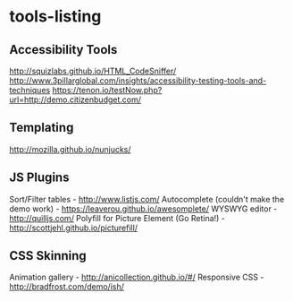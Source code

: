 # tools-listing

## Accessibility Tools
http://squizlabs.github.io/HTML_CodeSniffer/
http://www.3pillarglobal.com/insights/accessibility-testing-tools-and-techniques
https://tenon.io/testNow.php?url=http://demo.citizenbudget.com/


## Templating
http://mozilla.github.io/nunjucks/


## JS Plugins
Sort/Filter tables - http://www.listjs.com/
Autocomplete (couldn't make the demo work) - https://leaverou.github.io/awesomplete/
WYSWYG editor - http://quilljs.com/
Polyfill for Picture Element (Go Retina!) - http://scottjehl.github.io/picturefill/


## CSS Skinning
Animation gallery - http://anicollection.github.io/#/
Responsive CSS - http://bradfrost.com/demo/ish/

